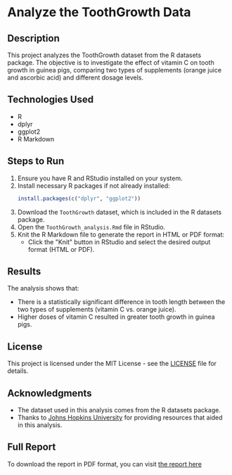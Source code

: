 # Analyze the ToothGrowth Data

## Description
This project analyzes the ToothGrowth dataset from the R datasets package. The objective is to investigate the effect of vitamin C on tooth growth in guinea pigs, comparing two types of supplements (orange juice and ascorbic acid) and different dosage levels.

## Technologies Used
- R
- dplyr
- ggplot2
- R Markdown

## Steps to Run
1. Ensure you have R and RStudio installed on your system.
2. Install necessary R packages if not already installed:
   ```r
   install.packages(c("dplyr", "ggplot2"))
   ```
3. Download the `ToothGrowth` dataset, which is included in the R datasets package.
4. Open the `ToothGrowth_analysis.Rmd` file in RStudio.
5. Knit the R Markdown file to generate the report in HTML or PDF format:
   - Click the "Knit" button in RStudio and select the desired output format (HTML or PDF).

## Results
The analysis shows that:
- There is a statistically significant difference in tooth length between the two types of supplements (vitamin C vs. orange juice).
- Higher doses of vitamin C resulted in greater tooth growth in guinea pigs.

## License
This project is licensed under the MIT License - see the [LICENSE](LICENSE) file for details.

## Acknowledgments
- The dataset used in this analysis comes from the R datasets package.
- Thanks to [Johns Hopkins University](https://www.coursera.org) for providing resources that aided in this analysis.

## Full Report

To download the report in PDF format, you can visit [the report here](https://github.com/Abdallah-M-Rashad/Analyze-ToothGrowth-data/blob/main/Analyze_ToothGrowth_data.pdf)
